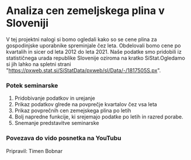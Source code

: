 # Analiza cen zemeljskega plina v Sloveniji
V tej projektni nalogi si bomo ogledali kako so se cene plina za gospodinjske uporabnike spreminjale čez leta.
Obdelovali bomo cene po kvartalih in sicer od leta 2012 do leta 2021.
Naše podatke smo pridobili iz statističnega urada republike Slovenije oziroma na kratko SiStat.Ogledamo si jih lahko na  spletni strani "https://pxweb.stat.si/SiStatData/pxweb/sl/Data/-/1817505S.px".

### Potek seminarske
1. Pridobivanje podatkov in urejanje
2. Prikaz podatkov glrede na povprečje kvartalov čez vsa leta
3. Prikaz povprečnih cen zemejskega plina po letih
4. Bolj napredne funkcije, ki srejemajo podatke po letih in razred porabe.
5. Snemanje predstavitve seminarske

### Povezava do vido posnetka na YouTubu



Pripravil: Timen Bobnar